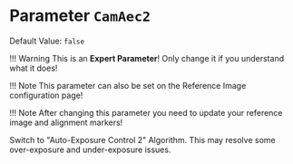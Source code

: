 # Parameter `CamAec2`
Default Value: `false`

!!! Warning
    This is an **Expert Parameter**! Only change it if you understand what it does!
      
!!! Note
    This parameter can also be set on the Reference Image configuration page!

!!! Note
    After changing this parameter you need to update your reference image and alignment markers!

Switch to "Auto-Exposure Control 2" Algorithm. This may resolve some over-exposure and under-exposure issues.
